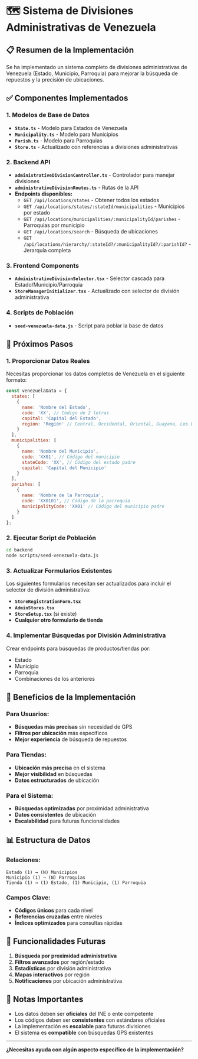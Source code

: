 # 🗺️ Sistema de Divisiones Administrativas de Venezuela

## 📋 Resumen de la Implementación

Se ha implementado un sistema completo de divisiones administrativas de Venezuela (Estado, Municipio, Parroquia) para mejorar la búsqueda de repuestos y la precisión de ubicaciones.

## ✅ Componentes Implementados

### 1. **Modelos de Base de Datos**
- **`State.ts`** - Modelo para Estados de Venezuela
- **`Municipality.ts`** - Modelo para Municipios
- **`Parish.ts`** - Modelo para Parroquias
- **`Store.ts`** - Actualizado con referencias a divisiones administrativas

### 2. **Backend API**
- **`administrativeDivisionController.ts`** - Controlador para manejar divisiones
- **`administrativeDivisionRoutes.ts`** - Rutas de la API
- **Endpoints disponibles:**
  - `GET /api/locations/states` - Obtener todos los estados
  - `GET /api/locations/states/:stateId/municipalities` - Municipios por estado
  - `GET /api/locations/municipalities/:municipalityId/parishes` - Parroquias por municipio
  - `GET /api/locations/search` - Búsqueda de ubicaciones
  - `GET /api/locations/hierarchy/:stateId?/:municipalityId?/:parishId?` - Jerarquía completa

### 3. **Frontend Components**
- **`AdministrativeDivisionSelector.tsx`** - Selector cascada para Estado/Municipio/Parroquia
- **`StoreManagerInitializer.tsx`** - Actualizado con selector de división administrativa

### 4. **Scripts de Población**
- **`seed-venezuela-data.js`** - Script para poblar la base de datos

## 🔧 Próximos Pasos

### 1. **Proporcionar Datos Reales**
Necesitas proporcionar los datos completos de Venezuela en el siguiente formato:

```javascript
const venezuelaData = {
  states: [
    {
      name: 'Nombre del Estado',
      code: 'XX', // Código de 2 letras
      capital: 'Capital del Estado',
      region: 'Región' // Central, Occidental, Oriental, Guayana, Los Llanos, Insular, Zuliana
    }
  ],
  municipalities: [
    {
      name: 'Nombre del Municipio',
      code: 'XX01', // Código del municipio
      stateCode: 'XX', // Código del estado padre
      capital: 'Capital del Municipio'
    }
  ],
  parishes: [
    {
      name: 'Nombre de la Parroquia',
      code: 'XX0101', // Código de la parroquia
      municipalityCode: 'XX01' // Código del municipio padre
    }
  ]
};
```

### 2. **Ejecutar Script de Población**
```bash
cd backend
node scripts/seed-venezuela-data.js
```

### 3. **Actualizar Formularios Existentes**
Los siguientes formularios necesitan ser actualizados para incluir el selector de división administrativa:

- **`StoreRegistrationForm.tsx`**
- **`AdminStores.tsx`**
- **`StoreSetup.tsx`** (si existe)
- **Cualquier otro formulario de tienda**

### 4. **Implementar Búsquedas por División Administrativa**
Crear endpoints para búsquedas de productos/tiendas por:
- Estado
- Municipio
- Parroquia
- Combinaciones de los anteriores

## 🎯 Beneficios de la Implementación

### **Para Usuarios:**
- **Búsquedas más precisas** sin necesidad de GPS
- **Filtros por ubicación** más específicos
- **Mejor experiencia** de búsqueda de repuestos

### **Para Tiendas:**
- **Ubicación más precisa** en el sistema
- **Mejor visibilidad** en búsquedas
- **Datos estructurados** de ubicación

### **Para el Sistema:**
- **Búsquedas optimizadas** por proximidad administrativa
- **Datos consistentes** de ubicación
- **Escalabilidad** para futuras funcionalidades

## 📊 Estructura de Datos

### **Relaciones:**
```
Estado (1) → (N) Municipios
Municipio (1) → (N) Parroquias
Tienda (1) → (1) Estado, (1) Municipio, (1) Parroquia
```

### **Campos Clave:**
- **Códigos únicos** para cada nivel
- **Referencias cruzadas** entre niveles
- **Índices optimizados** para consultas rápidas

## 🚀 Funcionalidades Futuras

1. **Búsqueda por proximidad administrativa**
2. **Filtros avanzados** por región/estado
3. **Estadísticas** por división administrativa
4. **Mapas interactivos** por región
5. **Notificaciones** por ubicación administrativa

## 📝 Notas Importantes

- Los datos deben ser **oficiales** del INE o ente competente
- Los códigos deben ser **consistentes** con estándares oficiales
- La implementación es **escalable** para futuras divisiones
- El sistema es **compatible** con búsquedas GPS existentes

---

**¿Necesitas ayuda con algún aspecto específico de la implementación?**

